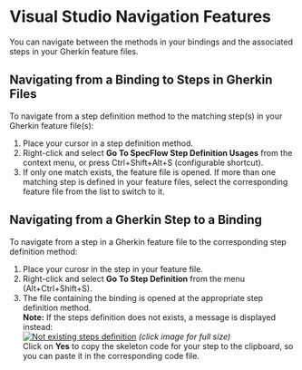 # Visual Studio Navigation Features

You can navigate between the methods in your bindings and the associated steps in your Gherkin feature files. 

## Navigating from a Binding to Steps in Gherkin Files
To navigate from a step definition method to the matching step(s) in your Gherkin feature file(s):  

1. Place your cursor in a step definition method. 
1. Right-click and select **Go To SpecFlow Step Definition Usages** from the context menu, or press Ctrl+Shift+Alt+S (configurable shortcut). 
1. If only one match exists, the feature file is opened. If more than one matching step is defined in your feature files, select the corresponding feature file from the list to switch to it.

## Navigating from a Gherkin Step to a Binding
To navigate from a step in a Gherkin feature file to the corresponding step definition method: 

1. Place your curosr in the step in your feature file.
1. Right-click and select **Go To Step Definition** from the menu (Alt+Ctrl+Shift+S).
1. The file containing the binding is opened at the appropriate step definition method.  
  **Note:** If the steps definition does not exists, a message is displayed instead:  
  [![Not existing steps definition](http://specflow.org/screenshots/NotExistingDefinition.png)](http://specflow.org/screenshots/NotExistingDefinition.png)
_(click image for full size)_  
  Click on **Yes** to copy the skeleton code for your step to the clipboard, so you can paste it in the corresponding code file.
